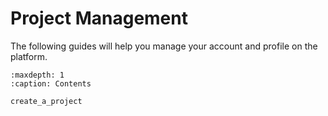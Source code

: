 # Project Management

The following guides will help you manage your account and profile on the platform. 


```{toctree}
:maxdepth: 1
:caption: Contents

create_a_project
```